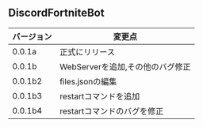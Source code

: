 ## DiscordFortniteBot

|バージョン|変更点|
|-|-|
|0.0.1a|正式にリリース|
|0.0.1b|WebServerを追加,その他のバグ修正|
|0.0.1b2|files.jsonの編集|
|0.0.1b3|restartコマンドを追加|
|0.0.1b4|restartコマンドのバグを修正|
